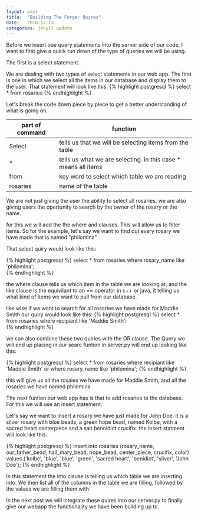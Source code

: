 ```yaml
---
layout: post
title:  "Building The Forge: Quires"
date:   2016-12-13
categories: jekyll update
---
```


Before we insert oue query statements into the server side of our code, I want to first 
    give a quick run down of the type of queries we will be using. 

The first is a select statement. 

We are dealing with two types of select statements in our web app. The first is one in which we 
    select all the items in our database and display them to the user. That statement will look like this: 
{% highlight postgresql %} 
    select * from rosaries
{% endhighlight %} 

Let's break the code down piece by piece to get a better understanding of what is going on. 

| part of command | function                                                       |                                                
| -------------- | ------------------------------------------------------------- |
| Select         | tells us that we will be selecting items from the table        |
| *              | tells us what we are selecting. in this case * means all items |
| from            | key word to select which table we are reading                  | 
| rosaries        | name of the table                                              | 

We are not just giving the user the ability to select all rosaries. 
    we are also giving users the opertunity to search by the owner of the rosary 
    or the name. 

for this we will add the the where and clauses. This will allow us to filter items. 
    So for the example, let's say we want to find out every rosary we have made that is named "philomina"

That select quiry would look like this: 

{% highlight postgresql %} 
select * from rosaries where rosary_name like 'philomina';  
{% endhighlight %} 

the where clause tells us which item in the table we are looking at, 
    and the like clause is the equivilant to an == operator in c++ or java, it 
    telling us what kind of items we want to pull from our database. 

like wise if we want to search for all rosaries we have made for Maddie Smith our quiry would look like this: 
{% highlight postgresql %} 
select * from rosaries where recipiant like 'Maddie Smith';  
{% endhighlight %} 

we can also combine these two quiries with the OR clause. The Query we will end up placing in our searc funtion 
    in server.py will end up looking like this: 

{% highlight postgresql %} 
select * from rosaries where recipiant like 'Maddie Smith' or where rosary_name like 'philomina';
{% endhighlight %} 

this will give us all the rosaies we have made for Maddie Smith, and all the rosaries we have named 
    philomina. 

The next funtion our web app has is that to add rosaries to the database. For this we will use an insert statement. 

Let's say we want to insert a rosary we have just made for  John Doe. 
    it is a silver rosary with blue beads, a green hope bead, named Kolbe, with a sacred heart centerpiece and a
    sait bennidict crucifix. the insert statment will look like this: 

{% highlight postgresql %} 
insert into rosaries (rosary_name, our_father_bead, hail_mary_bead, hope_bead, center_piece, crucifix, color) 
    values ('kolbe', 'blue', 'blue', 'green', 'sacred heart', 'benidict', 'silver', 'John Doe'); 
{% endhighlight %} 

In this statement the into clause is telling us which table we are inserting into. We then list all of the columns in the table we are filling, followed by the values we are filling them with. 

In the next post we will integrate these quires into our server.py to finally give our webapp the functionality we 
    have been building up to. 